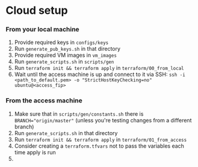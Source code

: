 # Cloud setup
### From your local machine
1. Provide required keys in `configs/keys`
2. Run `generate_pub_keys.sh` in that directory
3. Provide required VM images in `vm_images`
4. Run `generate_scripts.sh` in `scripts/gen`
6. Run `terraform init && terraform apply` in `terraform/00_from_local`
7. Wait until the access machine is up and connect to it via SSH: `ssh -i <path_to_default.pem> -o "StrictHostKeyChecking=no" ubuntu@<access_fip>`

### From the access machine
1. Make sure that in `scripts/gen/constants.sh` there is `BRANCH="origin/master"` (unless you're testing changes from a different branch)
2. Run `generate_scripts.sh` in that directory
3. Run `terraform init && terraform apply` in `terraform/01_from_access`
4. Consider creating a `terraform.tfvars` not to pass the variables each time apply is run
5. 